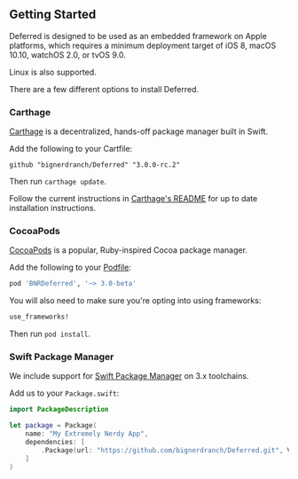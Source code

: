## Getting Started

Deferred is designed to be used as an embedded framework on Apple platforms, which requires a minimum deployment target of iOS 8, macOS 10.10, watchOS 2.0, or tvOS 9.0.

Linux is also supported.

There are a few different options to install Deferred.

### Carthage

[Carthage](https://github.com/Carthage/Carthage) is a decentralized, hands-off package manager built in Swift.

Add the following to your Cartfile:

```
github "bignerdranch/Deferred" "3.0.0-rc.2"
```

Then run `carthage update`.

Follow the current instructions in [Carthage's README][carthage-installation]
for up to date installation instructions.

[carthage-installation]: https://github.com/Carthage/Carthage/blob/master/README.md

### CocoaPods

[CocoaPods](https://cocoapods.org) is a popular, Ruby-inspired Cocoa package manager.

Add the following to your [Podfile](http://guides.cocoapods.org/using/the-podfile.html):

```ruby
pod 'BNRDeferred', '~> 3.0-beta'
```

You will also need to make sure you're opting into using frameworks:

```ruby
use_frameworks!
```

Then run `pod install`.

### Swift Package Manager

We include support for [Swift Package Manager](https://swift.org/package-manager/) on 3.x toolchains.

Add us to your `Package.swift`:

```swift
import PackageDescription

let package = Package(
    name: "My Extremely Nerdy App",
    dependencies: [
        .Package(url: "https://github.com/bignerdranch/Deferred.git", Version(3, 0, 0, prereleaseIdentifiers: ["rc", "2"])),
    ]
)
```
